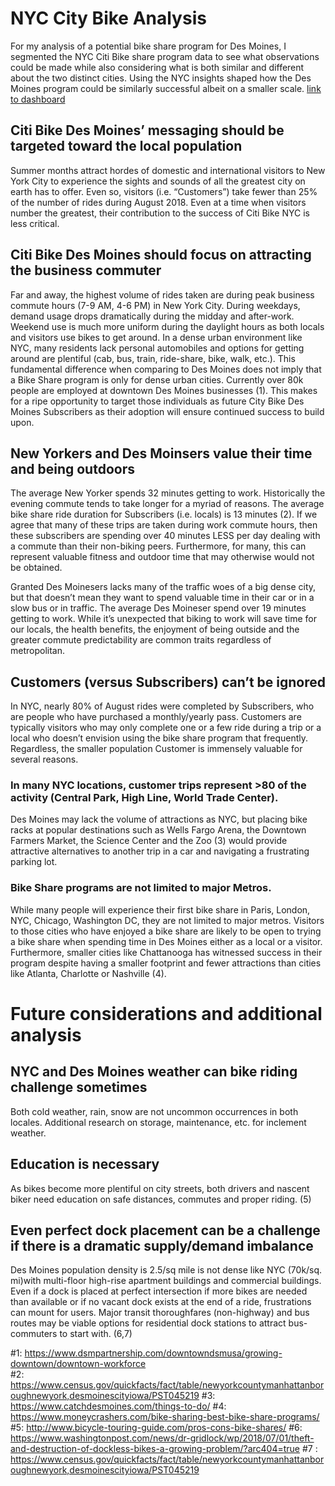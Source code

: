# NYC City Bike Analysis
For my analysis of a potential bike share program for Des Moines, I segmented the NYC Citi Bike share program data to see what observations could be made while also considering what is both similar and different about the two distinct cities. Using the NYC insights shaped how the Des Moines program could be similarly successful albeit on a smaller scale.
[link to dashboard](https://public.tableau.com/profile/prentiss5632#!/vizhome/Citi_Bike_DM_proxy_ppd/Deliverable)

## Citi Bike Des Moines’ messaging should be targeted toward the local population
Summer months attract hordes of domestic and international visitors to New York City to experience the sights and sounds of all the greatest city on earth has to offer. Even so, visitors (i.e. “Customers”) take fewer than 25% of the number of rides during August 2018. Even at a time when visitors number the greatest, their contribution to the success of Citi Bike NYC is less critical.

## Citi Bike Des Moines should focus on attracting the business commuter
Far and away, the highest volume of rides taken are during peak business commute hours (7-9 AM, 4-6 PM) in New York City. During weekdays, demand usage drops dramatically during the midday and after-work. Weekend use is much more uniform during the daylight hours as both locals and visitors use bikes to get around. In a dense urban environment like NYC, many residents lack personal automobiles and options for getting around are plentiful (cab, bus, train, ride-share, bike, walk, etc.).
This fundamental difference when comparing to Des Moines does not imply that a Bike Share program is only for dense urban cities. Currently over 80k people are employed at downtown Des Moines businesses (1). This makes for a ripe opportunity to target those individuals as future City Bike Des Moines Subscribers as their adoption will ensure continued success to build upon.

## New Yorkers and Des Moinsers value their time and being outdoors
The average New Yorker spends 32 minutes getting to work. Historically the evening commute tends to take longer for a myriad of reasons. The average bike share ride duration for Subscribers (i.e. locals) is 13 minutes (2). If we agree that many of these trips are taken during work commute hours, then these subscribers are spending over 40 minutes LESS per day dealing with a commute than their non-biking peers. Furthermore, for many, this can represent valuable fitness and outdoor time that may otherwise would not be obtained.

Granted Des Moinesers lacks many of the traffic woes of a big dense city, but that doesn’t mean they want to spend valuable time in their car or in a slow bus or in traffic. The average Des Moineser spend over 19 minutes getting to work. While it’s unexpected that biking to work will save time for our locals, the health benefits, the enjoyment of being outside and the greater commute predictability are common traits regardless of metropolitan.

## Customers (versus Subscribers) can’t be ignored
In NYC, nearly 80% of August rides were completed by Subscribers, who are people who have purchased a monthly/yearly pass. Customers are typically visitors who may only complete one or a few ride during a trip or a local who doesn’t envision using the bike share program that frequently. Regardless, the smaller population Customer is immensely valuable for several reasons. 
### In many NYC locations, customer trips represent >80 of the activity (Central Park, High Line, World Trade Center). 
Des Moines may lack the volume of attractions as NYC, but placing bike racks at popular destinations such as Wells Fargo Arena, the Downtown Farmers Market, the Science Center and the Zoo (3) would provide attractive alternatives to another trip in a car and navigating a frustrating parking lot. 
### Bike Share programs are not limited to major Metros.
While many people will experience their first bike share in Paris, London, NYC, Chicago, Washington DC, they are not limited to major metros. Visitors to those cities who have enjoyed a bike share are likely to be open to trying a bike share when spending time in Des Moines either as a local or a visitor. Furthermore, smaller cities like Chattanooga has witnessed success in their program despite having a smaller footprint and fewer attractions than cities like Atlanta, Charlotte or Nashville (4). 

# Future considerations and additional analysis
## NYC and Des Moines weather can bike riding challenge sometimes
Both cold weather, rain, snow are not uncommon occurrences in both locales. Additional research on storage, maintenance, etc. for inclement weather.
## Education is necessary
As bikes become more plentiful on city streets, both drivers and nascent biker need education on safe distances, commutes and proper riding. (5)
## Even perfect dock placement can be a challenge if there is a dramatic supply/demand imbalance
Des Moines population density is 2.5/sq mile is not dense like NYC (70k/sq. mi)with multi-floor high-rise apartment buildings and commercial buildings. Even if a dock is placed at perfect intersection if more bikes are needed than available or if no vacant dock exists at the end of a ride, frustrations can mount for users. Major transit thoroughfares (non-highway) and bus routes may be viable options for residential dock stations to attract bus-commuters to start with. (6,7)

#1: https://www.dsmpartnership.com/downtowndsmusa/growing-downtown/downtown-workforce <br>
#2: https://www.census.gov/quickfacts/fact/table/newyorkcountymanhattanboroughnewyork,desmoinescityiowa/PST045219
#3: https://www.catchdesmoines.com/things-to-do/
#4: https://www.moneycrashers.com/bike-sharing-best-bike-share-programs/
#5: http://www.bicycle-touring-guide.com/pros-cons-bike-shares/
#6: https://www.washingtonpost.com/news/dr-gridlock/wp/2018/07/01/theft-and-destruction-of-dockless-bikes-a-growing-problem/?arc404=true
#7 : https://www.census.gov/quickfacts/fact/table/newyorkcountymanhattanboroughnewyork,desmoinescityiowa/PST045219
